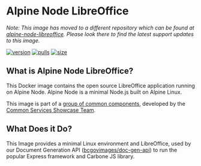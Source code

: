 # Alpine Node LibreOffice

*Note: This image has moved to a different repository which can be found at [alpine-node-libreoffice](https://github.com/bcgov/alpine-node-libreoffice). Please look there to find the latest support updates to this image.*

[![version](https://img.shields.io/docker/v/bcgovimages/alpine-node-libreoffice.svg?sort=semver)](https://hub.docker.com/r/bcgovimages/alpine-node-libreoffice)
[![pulls](https://img.shields.io/docker/pulls/bcgovimages/alpine-node-libreoffice.svg)](https://hub.docker.com/r/bcgovimages/alpine-node-libreoffice)
[![size](https://img.shields.io/docker/image-size/bcgovimages/alpine-node-libreoffice.svg)](https://hub.docker.com/r/bcgovimages/alpine-node-libreoffice)

## What is Alpine Node LibreOffice?

This Docker image contains the open source LibreOffice application running on Alpine Node.
Alpine Node is a minimal Node.js built on Alpine Linux.

This image is part of a [group of common components](https://github.com/bcgov/common-services-team-library), developed by the [Common Services Showcase Team](https://bcgov.github.io/common-service-showcase/).

## What Does it Do?

This Image provides a minimal Linux environment and LibreOffice, used by our Document Generation API ([bcgovimages/doc-gen-api](https://hub.docker.com/repository/docker/bcgovimages/doc-gen-ap)) to run the popular Express framework and Carbone JS library.
